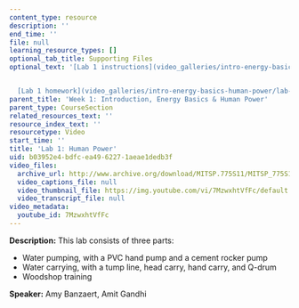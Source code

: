 ```yaml
---
content_type: resource
description: ''
end_time: ''
file: null
learning_resource_types: []
optional_tab_title: Supporting Files
optional_text: '[Lab 1 instructions](video_galleries/intro-energy-basics-human-power/lab-1-human-power-instructions)


  [Lab 1 homework](video_galleries/intro-energy-basics-human-power/lab-1-human-power-homework)'
parent_title: 'Week 1: Introduction, Energy Basics & Human Power'
parent_type: CourseSection
related_resources_text: ''
resource_index_text: ''
resourcetype: Video
start_time: ''
title: 'Lab 1: Human Power'
uid: b03952e4-bdfc-ea49-6227-1aeae1dedb3f
video_files:
  archive_url: http://www.archive.org/download/MITSP.775S11/MITSP_775S11lab01_300k.mp4
  video_captions_file: null
  video_thumbnail_file: https://img.youtube.com/vi/7MzwxhtVfFc/default.jpg
  video_transcript_file: null
video_metadata:
  youtube_id: 7MzwxhtVfFc
---
```


**Description:** This lab consists of three parts:

*   Water pumping, with a PVC hand pump and a cement rocker pump
*   Water carrying, with a tump line, head carry, hand carry, and Q-drum
*   Woodshop training

**Speaker:** Amy Banzaert, Amit Gandhi
